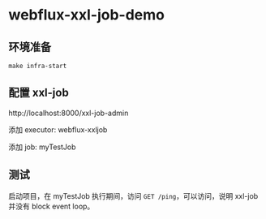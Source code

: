 # webflux-xxl-job-demo

## 环境准备

```shell
make infra-start
```

## 配置 xxl-job

http://localhost:8000/xxl-job-admin

添加 executor: webflux-xxljob

添加 job: myTestJob

## 测试

启动项目，在 myTestJob 执行期间，访问 `GET /ping`，可以访问，说明 xxl-job 并没有 block event loop。